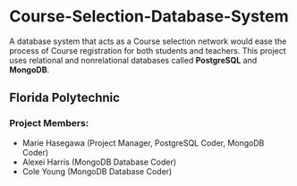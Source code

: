 # Course-Selection-Database-System
A database system that acts as a Course selection network would ease the process of Course registration for both students and teachers. This project uses relational and nonrelational databases called **PostgreSQL** and **MongoDB**.

## Florida Polytechnic
### Project Members:
- Marie Hasegawa (Project Manager, PostgreSQL Coder, MongoDB Coder)
- Alexei Harris (MongoDB Database Coder)
- Cole Young (MongoDB Database Coder)
